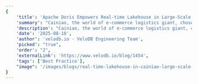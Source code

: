 ```yaml
---
{
    'title': 'Apache Doris Empowers Real-time Lakehouse in Large-Scale Business Scenarios of Cainiao',
    'summary': "Cainiao, the world of e-commerce logistics giant, chose Apache Doris to upgrade its data platform. This step-by-step migration started in 2023, including validating Doris in a mission-critical scenario, expanding Doris's application scenarios, and executing full-scale deployment. the cost efficiency, stability, and operational efficiency of Doris have been powerfully proven. Currently, Doris powers over 25 clusters (10,000+ CPUs) across 3 regions without any failure.",
    'description': "Cainiao, the world of e-commerce logistics giant, chose Apache Doris to upgrade its data platform. This step-by-step migration started in 2023, including validating Doris in a mission-critical scenario, expanding Doris's application scenarios, and executing full-scale deployment. the cost efficiency, stability, and operational efficiency of Doris have been powerfully proven. Currently, Doris powers over 25 clusters (10,000+ CPUs) across 3 regions without any failure.",
    'date': '2025-08-18',
    'author': 'velodb.io · VeloDB Engineering Team',
    'picked': "true",
    'order': "2",
    'externalLink': 'https://www.velodb.io/blog/1454',
    'tags': ['Best Practice'],
    "image": '/images/blogs/real-time-lakehouse-in-cainiao-large-scale-business-scenarios.png'
}
---
```


